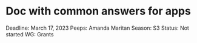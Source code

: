 # Doc with common answers for apps

Deadline: March 17, 2023
Peeps: Amanda Maritan
Season: S3
Status: Not started
WG: Grants